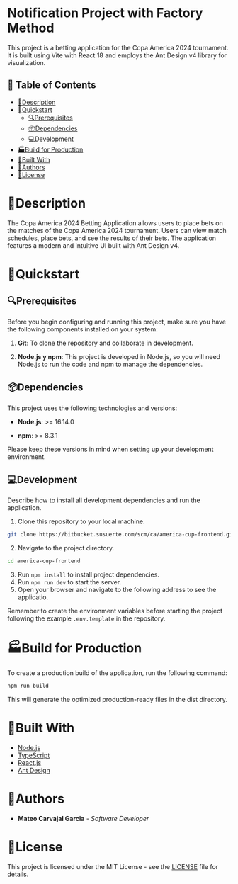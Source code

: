 # Notification Project with Factory Method
This project is a betting application for the Copa America 2024 tournament. It is built using Vite with React 18 and employs the Ant Design v4 library for visualization.

## 📄 Table of Contents

- [📖Description](#📖description)
- [🚀Quickstart](#🚀quickstart)
    - [🔍Prerequisites](#🔍prerequisites)
    - [📦Dependencies](#📦dependencies)
    - [💻Development](#💻development)
- [🏭Build for Production](#🏭Build-for-Production)
- [🔧Built With](#🔧built-with)
- [👥Authors](#👥authors)
- [📜License](#📜license)

# 📖Description
The Copa America 2024 Betting Application allows users to place bets on the matches of the Copa America 2024 tournament. Users can view match schedules, place bets, and see the results of their bets. The application features a modern and intuitive UI built with Ant Design v4.

# 🚀Quickstart

## 🔍Prerequisites

Before you begin configuring and running this project, make sure you have the following components installed on your system:

1. **Git**: To clone the repository and collaborate in development.

2. **Node.js y npm**: This project is developed in Node.js, so you will need Node.js to run the code and npm to manage the dependencies.

## 📦Dependencies

This project uses the following technologies and versions:

- **Node.js**: >= 16.14.0

- **npm**: >= 8.3.1

Please keep these versions in mind when setting up your development environment.

## 💻Development

Describe how to install all development dependencies and run the application.

1. Clone this repository to your local machine.
```bash
git clone https://bitbucket.susuerte.com/scm/ca/america-cup-frontend.git
```
2. Navigate to the project directory.
```bash
cd america-cup-frontend
```
3. Run `npm install` to install project dependencies.
4. Run `npm run dev` to start the server.
5. Open your browser and navigate to the following address to see the applicatio.

Remember to create the environment variables before starting the project following the example `.env.template` in the repository.

# 🏭Build for Production

To create a production build of the application, run the following command:
```bash
npm run build
```
This will generate the optimized production-ready files in the dist directory.

# 🔧Built With

* [Node.js](https://nodejs.org/es)
* [TypeScript](https://www.typescriptlang.org/)
* [React.js](https://es.react.dev/)
* [Ant Design](https://4x.ant.design/)

# 👥Authors

* **Mateo Carvajal Garcia** - *Software Developer*

# 📜License

This project is licensed under the MIT License - see the [LICENSE](LICENSE) file for details.
